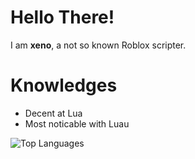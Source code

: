 # Hello There!
I am **xeno**, a not so known Roblox scripter.
# Knowledges
- Decent at Lua
- Most noticable with Luau
  
![Top Languages](https://github-readme-stats.vercel.app/api/top-langs/?username=XenoUndefined&theme=midnight-purple)

